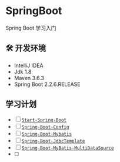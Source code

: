 # SpringBoot
Spring Boot 学习入门

##  :hammer_and_wrench: 开发环境

+ IntelliJ IDEA
+ Jdk 1.8
+ Maven 3.6.3
+ Spring Boot 2.2.6.RELEASE

## 学习计划

- [ ] [`Start-Spring-Boot`](https://github.com/yuxuedanqing/SpringBoot/Start-Spring-Boot)
- [ ] [`Spring-Boot-Config`](https://github.com/yuxuedanqing/SpringBoot/Spring-Boot-Config)
- [ ] [`Spring-Boot-Mybatis`](https://github.com/yuxuedanqing/SpringBoot/Spring-Boot-Config)
- [ ] [`Spring-Boot-JdbcTemplate`](https://github.com/yuxuedanqing/SpringBoot/Spring-Boot-JdbcTemplate)
- [ ] [`Spring-Boot-MyBatis-MultiDataSource`](https://github.com/yuxuedanqing/SpringBoot/Spring-Boot-MyBatis-MultiDataSource)
- [ ] 